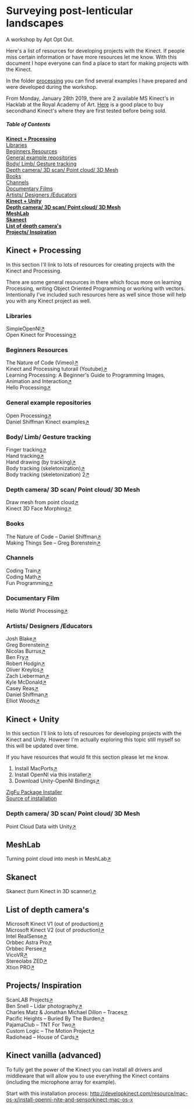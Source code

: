 # Surveying post-lenticular landscapes
A workshop by Apt Opt Out.

Here's a list of resources for developing projects with the Kinect. If people miss certain information or have more resources let me know. With this document I hope everyone can find a place to start for making projects with the Kinect.

In the folder [processing](https://github.com/aptoptout/surveying-post-lenticular-landscapes/tree/master/processing) you can find several examples I have prepared and were developed during the workshop.

From Monday, January 28th 2019, there are 2 available MS Kinect's in Hacklab at the Royal Academy of Art. [Here](https://www.gooxbox360.nl/xbox-360-accessoires-kopen/microsoft-kinect/) is a good place to buy secondhand Kinect's where they are first tested before being sold.

##### Table of Contents
[**Kinect + Processing**](#kinectprocessing)  
[Libraries](#processinglibraries)  
[Beginners Resources](#processingresources)  
[General example repositories](#processingexamplerepo)  
[Body/ Limb/ Gesture tracking](#bodylimbgesturetracking)  
[Depth camera/ 3D scan/ Point cloud/ 3D Mesh](#depthcamerapointcloudmesh)  
[Books](#processingbooksmagazines)  
[Channels](#processingchannels)  
[Documentary Films](#processingdocumentaryfilms)  
[Artists/ Designers /Educators](#processingartistsdesigners)  
[**Kinect + Unity**](#kinectunity)  
[**Depth camera/ 3D scan/ Point cloud/ 3D Mesh**](#kinectdepthcamerapointcloudmesh)  
[**MeshLab**](#meshlab)  
[**Skanect**](#skanect)  
[**List of depth camera's**](#depthcameras)  
[**Projects/ Inspiration**](#projectsinspiration)  


<a name="kinectprocessing"/>

## Kinect + Processing
In this section I'll link to lots of resources for creating projects with the Kinect and Processing.

There are some general resources in there which focus more on learning Processing, writing Object Oriented Programming or working with vectors. Intentionally I've included such resources here as well since those will help you with any Kinect project as well.

<a name="processinglibraries"/>

### Libraries

SimpleOpenNI[↗](https://github.com/totovr/SimpleOpenNI)  
Open Kinect for Processing[↗](https://github.com/shiffman/OpenKinect-for-Processing)  

<a name="processingresources"/>

### Beginners Resources

The Nature of Code (Vimeo)[↗](https://vimeo.com/channels/natureofcode)  
Kinect and Processing tutorail (Youtube)[↗](https://www.youtube.com/watch?v=QmVNgdapJJM&list=PLRqwX-V7Uu6ZMlWHdcy8hAGDy6IaoxUKf)  
Learning Processing: A Beginner's Guide to Programming Images, Animation and Interaction[↗](https://www.youtube.com/user/shiffman/playlists?sort=dd&shelf_id=2&view=50)  
Hello Processing[↗](https://hello.processing.org)  

<a name="processingexamplerepo"/>

### General example repositories

Open Processing[↗](https://www.openprocessing.org)  
Daniel Shiffman Kinect examples[↗](https://github.com/CodingTrain/website/tree/master/Tutorials/Processing/12_kinect)  

<a name="bodylimbgesturetracking"/>

### Body/ Limb/ Gesture tracking
Finger tracking[↗](https://github.com/atduskgreg/FingerTracker)  
Hand tracking[↗](https://forum.processing.org/two/discussion/18846/resolved-hand-tracking-with-kinect-processing)  
Hand drawing (by tracking)[↗](https://forum.processing.org/two/discussion/9553/hand-drawing-on-the-kinect)  
Body tracking (skeletonization)[↗](https://github.com/antoine1000/kinect-skeleton)  
Body tracking (skeletonization) 2[↗](http://urbanhonking.com/ideasfordozens/2011/02/16/skeleton-tracking-with-kinect-and-processing/)  

<a name="depthcamerapointcloudmesh"/>

### Depth camera/ 3D scan/ Point cloud/ 3D Mesh
Draw mesh from point cloud[↗](http://therandomlab.blogspot.com/2013/01/visualizing-kinects-3d-mesh-with.html)  
Kinect 3D Face Morphing[↗](http://developkinect.com/news/visual-effects/kinect-3d-face-morphing-processing-sketch)  

<a name="processingbooksmagazines"/>

### Books
The Nature of Code – Daniel Shiffman[↗](https://natureofcode.com/)  
Making Things See – Greg Borenstein[↗](http://www.hmangas.com/Electronica/Datasheets/Arduino/LIBROS%20Y%20MANUALES/[Making.Things.See(2012.01)].Greg.Borenstein.pdf)  

<a name="processingchannels"/>

### Channels
Coding Train[↗](https://www.youtube.com/channel/UCvjgXvBlbQiydffZU7m1_aw)  
Coding Math[↗](https://www.youtube.com/user/codingmath)  
Fun Programming[↗](https://funprogramming.org/)  

<a name="processingdocumentaryfilms"/>

### Documentary Film
Hello World! Processing[↗](https://vimeo.com/60735314)  

<a name="processingartistsdesigners"/>

### Artists/ Designers /Educators
Josh Blake[↗](http://nui.joshland.org/)  
Greg Borenstein[↗](http://gregborenstein.com/)  
Nicolas Burrus[↗](http://nicolas.burrus.name/)  
Ben Fry[↗](https://benfry.com/)  
Robert Hodgin[↗](http://roberthodgin.com/)  
Oliver Kreylos[↗](http://doc-ok.org/)  
Zach Lieberman[↗](https://www.instagram.com/zach.lieberman/)  
Kyle McDonald[↗](http://kylemcdonald.net/)  
Casey Reas[↗](http://reas.com/)  
Daniel Shiffman[↗](https://shiffman.net/)  
Elliot Woods[↗](https://www.kimchiandchips.com/works/)  

<a name="kinectunity"/>

## Kinect + Unity
In this section I'll link to lots of resources for developing projects with the Kinect and Unity. However I'm actually exploring this topic still myself so this will be updated over time.

If you have resources that would fit this section please let me know.

1. Install MacPorts[↗](https://www.macports.org/install.php)
2. Install OpenNI via this installer[↗](https://storage.googleapis.com/goog...ple-openni/OpenNI_NITE_Installer-OSX-0.24.zip)
3. Download Unity-OpenNI Bindings[↗](https://web.archive.org/web/20170607225336/http://zigfu.com/en/downloads/legacy/)

[ZigFu Package Installer](http://developkinect.com/resource/package-installer/zigfu-package-installer)  
[Source of installation](https://forum.unity.com/threads/kinect-for-osx.104760/)  

<a name="kinectdepthcamerapointcloudmesh"/>

### Depth camera/ 3D scan/ Point cloud/ 3D Mesh

Point Cloud Data with Unity[↗](https://blog.sketchfab.com/tutorial-processing-point-cloud-data-unity/)  

<a name="meshlab"/>

## MeshLab
Turning point cloud into mesh in MeshLab[↗](http://gmv.cast.uark.edu/scanning/point-clouds-to-mesh-in-meshlab/)  

<a name="skanect"/>

## Skanect
Skanect (turn Kinect in 3D scanner)[↗](https://skanect.occipital.com/)  

<a name="depthcameras"/>

## List of depth camera's
Microsoft Kinect V1 (out of production)[↗](https://developer.microsoft.com/nl-nl/windows/kinect)  
Microsoft Kinect V2 (out of production)[↗](https://developer.microsoft.com/nl-nl/windows/kinect)  
Intel RealSense[↗](https://www.intel.com/content/www/us/en/architecture-and-technology/realsense-overview.html)  
Orbbec Astra Pro[↗](https://orbbec3d.com/product-astra-pro/)  
Orbbec Persee[↗](https://orbbec3d.com/product-persee/)  
VicoVR[↗](https://vicovr.com/)  
Stereolabs ZED[↗](https://www.stereolabs.com/zed/)  
Xtion PRO[↗](https://www.asus.com/3D-Sensor/Xtion_PRO/)  

<a name="projectsinspiration"/>

## Projects/ Inspiration
ScanLAB Projects[↗](https://scanlabprojects.co.uk/)  
Ben Snell – Lidar photography[↗](http://bensnell.io/lidar-photography/)  
Charles Matz & Jonathan Michael Dillon – Traces[↗](https://www.dailydot.com/debug/lidar-art-ethiopia-nyit/)  
Pacific Heights – Buried By The Burden[↗](https://www.youtube.com/watch?v=XBUdCBxrhZo)  
PajamaClub – TNT For Two[↗](https://www.youtube.com/watch?v=fG9y52tWTDw)  
Custom Logic – The Motion Project[↗](https://www.custom-logic.com/work/the_motion_project/)  
Radiohead – House of Cards[↗](https://www.youtube.com/watch?v=8nTFjVm9sTQ)  

## Kinect vanilla (advanced)
To fully get the power of the Kinect you can install all drivers and middleware that will allow you to use everything the Kinect contains (including the microphone array for example).

Start with this installation process: http://developkinect.com/resource/mac-os-x/install-openni-nite-and-sensorkinect-mac-os-x
